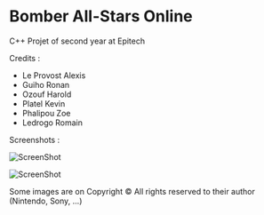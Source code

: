 Bomber All-Stars Online
=========

C++ Projet of second year at Epitech

Credits :

- Le Provost Alexis
- Guiho Ronan
- Ozouf Harold
- Platel Kevin
- Phalipou Zoe
- Ledrogo Romain

Screenshots :

![ScreenShot](http://image.noelshack.com/fichiers/2013/24/1371036081-screen.png)

![ScreenShot](http://image.noelshack.com/fichiers/2013/24/1371036270-game.png)

Some images are on Copyright © All rights reserved to their author (Nintendo, Sony, ...)
